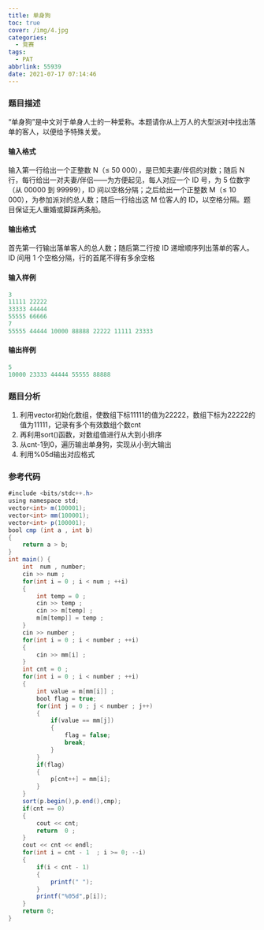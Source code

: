 ```yaml
---
title: 单身狗
toc: true
cover: /img/4.jpg
categories:
  - 竞赛
tags:
  - PAT
abbrlink: 55939
date: 2021-07-17 07:14:46
---
```


### 题目描述

“单身狗”是中文对于单身人士的一种爱称。本题请你从上万人的大型派对中找出落单的客人，以便给予特殊关爱。<!-- more -->

#### 输入格式

输入第一行给出一个正整数 N（≤ 50 000），是已知夫妻/伴侣的对数；随后 N 行，每行给出一对夫妻/伴侣——为方便起见，每人对应一个 ID 号，为 5 位数字（从 00000 到 99999），ID 间以空格分隔；之后给出一个正整数 M（≤ 10 000），为参加派对的总人数；随后一行给出这 M 位客人的 ID，以空格分隔。题目保证无人重婚或脚踩两条船。

#### 输出格式

首先第一行输出落单客人的总人数；随后第二行按 ID 递增顺序列出落单的客人。ID 间用 1 个空格分隔，行的首尾不得有多余空格

#### 输入样例

```c++
3
11111 22222
33333 44444
55555 66666
7
55555 44444 10000 88888 22222 11111 23333
```

#### 输出样例

```c++
5
10000 23333 44444 55555 88888
```

### 题目分析

1. 利用vector初始化数组，使数组下标11111的值为22222，数组下标为22222的值为11111，记录有多个有效数组个数cnt
2. 再利用sort()函数，对数组值进行从大到小排序
3. 从cnt-1到0，遍历输出单身狗，实现从小到大输出
4. 利用%05d输出对应格式

### 参考代码

```java
#include <bits/stdc++.h>
using namespace std;
vector<int> m(100001);
vector<int> mm(100001);
vector<int> p(100001);
bool cmp (int a , int b)
{
    return a > b;
}
int main() {
    int  num , number;
    cin >> num ;
    for(int i = 0 ; i < num ; ++i)
    {
        int temp = 0 ;
        cin >> temp ;
        cin >> m[temp] ;
        m[m[temp]] = temp ;
    }
    cin >> number ;
    for(int i = 0 ; i < number ; ++i)
    {
        cin >> mm[i] ;
    }
    int cnt = 0 ;
    for(int i = 0 ; i < number ; ++i)
    {
        int value = m[mm[i]] ;
        bool flag = true;
        for(int j = 0 ; j < number ; j++)
        {
            if(value == mm[j])
            {
                flag = false;
                break;
            }
        }
        if(flag)
        {
            p[cnt++] = mm[i];
        }
    }
    sort(p.begin(),p.end(),cmp);
    if(cnt == 0)
    {
        cout << cnt;
        return  0 ;
    }
    cout << cnt << endl;
    for(int i = cnt - 1  ; i >= 0; --i)
    {
        if(i < cnt - 1)
        {
            printf(" ");
        }
        printf("%05d",p[i]);
    }
    return 0;
}
```
